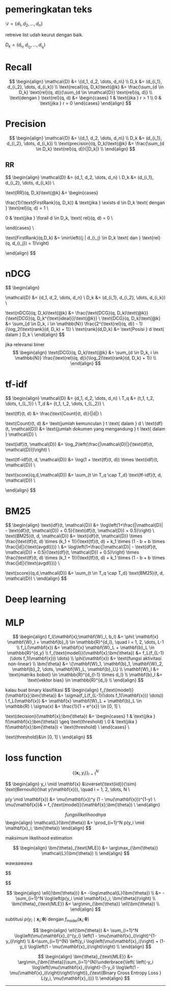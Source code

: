 # pemeringkatan teks
$\mathcal{D} = \{d_1, d_2, \dots, d_n\}$

retreive list 
udah keurut dengan baik.

$D_k = (d_{i_1}, d_{i_2}, \dots, d_{i_k})$

# Recall

$$
\begin{align}
\mathcal{D} &= \{d_1, d_2, \dots, d_n\} \\
D_k &= (d_{i_1}, d_{i_2}, \dots, d_{i_k}) \\
\text{recall}(q, D_k)\text{@k} &= \frac{\sum_{d \in D_k} \text{rel}(q, d)}{\sum_{d \in \mathcal{D}} \text{rel}(q, d)} \\
\text{dengan } \text{rel}(q, d) &= \begin{cases}
1 & \text{jika } r > 1 \\
0 & \text{jika } r = 0
\end{cases}
\end{align}
$$

# Precision
$$
\begin{align}
\mathcal{D} &= \{d_1, d_2, \dots, d_n\} \\
D_k &= (d_{i_1}, d_{i_2}, \dots, d_{i_k}) \\
\text{precision}(q, D_k)\text{@k} &= \frac{\sum_{d \in D_k} \text{rel}(q, d)}{|D_k|} \\
\end{align}
$$

## RR

$$
\begin{align}
\mathcal{D} &= \{d_1, d_2, \dots, d_n\} \\
D_k &= (d_{i_1}, d_{i_2}, \dots, d_{i_k}) \\

\text{RR}(q, D_k)\text{@k} &= \begin{cases}

\frac{1}{\text{FirstRank}(q, D_k)} & \text{jika } \exists d \in D_k \text{ dengan } \text{rel}(q, d) = 1 \\

0 & \text{jika } \forall d \in D_k, \text{ rel}(q, d) = 0 \\

\end{cases} \\


\text{FirstRank}(q,D_k) &= \min\left(\{j | d_{i_j} \in D_k \text{ dan } \text{rel}(q, d_{i_j}) = 1\}\right)
 
\end{align}
$$

# nDCG
$$
\begin{align}

\mathcal{D} &= \{d_1, d_2, \dots, d_n\} \\
D_k &= (d_{i_1}, d_{i_2}, \dots, d_{i_k}) \\

\text{nDCG}(q, D_k)\text{@k} &= \frac{\text{DCG}(q, D_k)\text{@k}}{\text{DCG}(q, D_k^{\text{ideal}})\text{@k}} \\
\text{DCG}(q, D_k)\text{@k} &= \sum_{d \in D_k, i \in \mathbb{N}} \frac{2^{\text{rel}(q, d)} - 1}{\log_2(\text{rank}(d, D_k) + 1)} \\
\text{rank}(d,D_k) &= \text{Posisi } d \text{ dalam } D_k \\
\end{align}
$$


jika relevansi biner
$$
\begin{align}
\text{DCG}(q, D_k)\text{@k} &= \sum_{d \in D_k, i \in \mathbb{N}} \frac{\text{rel}(q, d)}{\log_2(\text{rank}(d, D_k) + 1)} \\
\end{align}
$$

# tf-idf
$$
\begin{align}
\mathcal{D} &= \{d_1, d_2, \dots, d_n\} \\
T_q &= \{t_1, t_2, \dots, t_{L_1}\} \\
T_d &= \{t_1, t_2, \dots, t_{L_2}\} \\

\text{tf}(t, d) &= \frac{\text{Count}(t, d)}{|d|} \\

\text{Count}(t, d) &= \text{jumlah kemunculan } t \text{ dalam } d \\
\text{df}(t, \mathcal{D}) &= \text{jumlah dokumen yang mengandung } t \text{ dalam } \mathcal{D} \\

\text{idf}(t, \mathcal{D}) &= \log_2\left(\frac{|\mathcal{D}|}{\text{df}(t, \mathcal{D})}\right) \\

\text{tf-idf}(t, d, \mathcal{D}) &= \log(1 + \text{tf}(t, d)) \times \text{idf}(t, \mathcal{D}) \\

\text{score}(q,d,\mathcal{D}) &= \sum_{t \in T_q \cap T_d} \text{tf-idf}(t, d, \mathcal{D}) \\

\end{align}
$$

# BM25

$$
\begin{align}
\text{idf}(t, \mathcal{D}) &= \log\left(1+\frac{|\mathcal{D}| - \text{df}(t, \mathcal{D}) + 0.5}{\text{df}(t, \mathcal{D}) + 0.5}\right) \\
\text{BM25}(t, d, \mathcal{D}) &= \text{idf}(t, \mathcal{D}) \times \frac{\text{tf}(t, d) \times (k_1 + 1)}{\text{tf}(t, d) + k_1 \times (1 - b + b \times \frac{|d|}{\text{avgdl}})} \\
&= \log\left(1+\frac{|\mathcal{D}| - \text{df}(t, \mathcal{D}) + 0.5}{\text{df}(t, \mathcal{D}) + 0.5}\right) \times \frac{\text{tf}(t, d) \times (k_1 + 1)}{\text{tf}(t, d) + k_1 \times (1 - b + b \times \frac{|d|}{\text{avgdl}})} \\

\text{score}(q,d,\mathcal{D}) &= \sum_{t \in T_q \cap T_d} \text{BM25}(t, d, \mathcal{D}) \\
\end{align}
$$


# Deep learning
# MLP
$$
\begin{align}
f_l(\mathbf{x};\mathbf{W}_l, b_l) &= \phi( \mathbf{x} \mathbf{W}_l + \mathbf{b}_l) \in \mathbb{R}^{d_l}, \quad l = 1, 2, \dots, L-1 \\
f_L(\mathbf{x}) &= \mathbf{x} \mathbf{W}_L + \mathbf{b}_L \in \mathbb{R}^{d_y} \\
f_{\text{model}}(\mathbf{x};\bm{\theta}) &= f_L(f_{L-1}(\dots f_1(\mathbf{x})) \dots) \\
\phi(\mathbf{x}) &= \text{fungsi aktivitasi non-linear} \\
\bm{\theta} &= \{\mathbf{W}_1, \mathbf{b}_1, \mathbf{W}_2, \mathbf{b}_2, \dots, \mathbf{W}_L, \mathbf{b}_L\} \\
\mathbf{W}_l &= \text{matriks bobot}  \in \mathbb{R}^{d_{l-1} \times d_l} \\
\mathbf{b}_l &= \text{vektor bias} \in \mathbb{R}^{d_l} \\
\end{align}
$$

kalau buat binary klasifikasi
$$
\begin{align}
f_{\text{model}}(\mathbf{x};\bm{\theta}) &= \sigma(f_L(f_{L-1}(\dots f_1(\mathbf{x})) \dots)) \\
f_L(\mathbf{x}) &= \mathbf{x} \mathbf{W}_L + \mathbf{b}_L \in \mathbb{R} \\
\sigma(x) &= \frac{1}{1 + e^{x}} \in [0, 1] \\

\text{decision}(\mathbf{x};\bm{\theta}) &= \begin{cases}
1 & \text{jika } f(\mathbf{x};\bm{\theta}) \geq \text{threshold} \\
0 & \text{jika } f(\mathbf{x};\bm{\theta}) < \text{threshold} \\
\end{cases} \\

\text{threshold}&\in [0, 1] \\
\end{align}
$$

# loss function

$$
\{(\mathbf{x}_i, y_i)\}_{i=1}^N
$$

$$
\begin{align}
y_i \mid \mathbf{x} &\overset{\text{iid}}{\sim} \text{Bernoulli}(\hat y(\mathbf{x})), \quad i = 1, 2, \dots, N \\

p(y \mid \mathbf{x}) &= \mu(\mathbf{x})^y (1 - \mu(\mathbf{x}))^{1-y} \\
\mu(\mathbf{x})& = f_{\text{model}}(\mathbf{x};\bm{\theta}) \\
\end{align} 

$$
fungsi likelihoodnya
$$
\begin{align}
\mathcal{L}(\bm{\theta}) &= \prod_{i=1}^N p(y_i \mid \mathbf{x}_i; \bm{\theta})
\end{align}
$$

maksimum likelihood estimation


$$
\begin{align}
\bm{\theta}_{\text{MLE}} &= \arg\max_{\bm{\theta}} \mathcal{L}(\bm{\theta}) \\
\end{align}
$$

wawaawawa

$$



$$

$$
\begin{align}
\ell{(\bm{\theta})} &= -\log\mathcal{L}(\bm{\theta}) \\
&= -\sum_{i=1}^N \log\left(p(y_i \mid \mathbf{x}_i; \bm{\theta})\right) \\
\bm{\theta}_{\text{MLE}} &= \arg\min_{\bm{\theta}} \ell(\bm{\theta}) \\
\end{align} 
$$

subtitusi $p(y_i \mid \mathbf{x}_i; \bm{\theta})$ dengan $f_{\text{model}}(\mathbf{x}_i; \bm{\theta})$

$$
\begin{align}
\ell(\bm{\theta}) &= \sum_{i=1}^N \log\left(\mu(\mathbf{x}_i)^{y_i} \left(1 - \mu(\mathbf{x}_i)\right)^{1-y_i}\right) \\
&=\sum_{i=1}^{N} \left(y_i \log\left(\mu(\mathbf{x}_i)\right) + (1-y_i) \log\left(1 - \mu(\mathbf{x}_i)\right)\right) \\
\end{align}
$$

$$
\begin{align}
\bm{\theta}_{\text{MLE}} &= \arg\min_{\bm{\theta}}\sum_{i=1}^{N}\underbrace{\left( \left(-y_i \log\left(\mu(\mathbf{x}_i)\right)-(1-y_i) \log\left(1 - \mu(\mathbf{x}_i)\right)\right)\right)}_{\text{Binary Cross Entropy Loss } L(y_i, \mu(\mathbf{x}_i))} \\
\end{align}
$$

---
